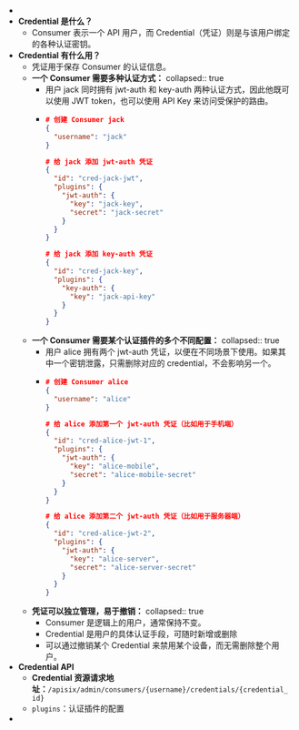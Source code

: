 -
- **Credential 是什么？**
	- Consumer 表示一个 API 用户，而 Credential（凭证）则是与该用户绑定的各种认证密钥。
- **Credential 有什么用？**
	- 凭证用于保存 Consumer 的认证信息。
	- **一个 Consumer 需要多种认证方式：**
	  collapsed:: true
		- 用户 jack 同时拥有 jwt-auth 和 key-auth 两种认证方式，因此他既可以使用 JWT token，也可以使用 API Key 来访问受保护的路由。
		- ```json
		  # 创建 Consumer jack
		  {
		    "username": "jack"
		  }
		  
		  # 给 jack 添加 jwt-auth 凭证
		  {
		    "id": "cred-jack-jwt",
		    "plugins": {
		      "jwt-auth": {
		        "key": "jack-key",
		        "secret": "jack-secret"
		      }
		    }
		  }
		  
		  # 给 jack 添加 key-auth 凭证
		  {
		    "id": "cred-jack-key",
		    "plugins": {
		      "key-auth": {
		        "key": "jack-api-key"
		      }
		    }
		  }
		  ```
	- **一个 Consumer 需要某个认证插件的多个不同配置：**
	  collapsed:: true
		- 用户 alice 拥有两个 jwt-auth 凭证，以便在不同场景下使用。如果其中一个密钥泄露，只需删除对应的 credential，不会影响另一个。
		- ```json
		  # 创建 Consumer alice
		  {
		    "username": "alice"
		  }
		  
		  # 给 alice 添加第一个 jwt-auth 凭证（比如用于手机端）
		  {
		    "id": "cred-alice-jwt-1",
		    "plugins": {
		      "jwt-auth": {
		        "key": "alice-mobile",
		        "secret": "alice-mobile-secret"
		      }
		    }
		  }
		  
		  # 给 alice 添加第二个 jwt-auth 凭证（比如用于服务器端）
		  {
		    "id": "cred-alice-jwt-2",
		    "plugins": {
		      "jwt-auth": {
		        "key": "alice-server",
		        "secret": "alice-server-secret"
		      }
		    }
		  }
		  ```
	- **凭证可以独立管理，易于撤销：**
	  collapsed:: true
		- Consumer 是逻辑上的用户，通常保持不变。
		- Credential 是用户的具体认证手段，可随时新增或删除
		- 可以通过撤销某个 Credential 来禁用某个设备，而无需删除整个用户。
- **Credential API**
	- **Credential 资源请求地址：**`/apisix/admin/consumers/{username}/credentials/{credential_id}`
	- `plugins`：认证插件的配置
-